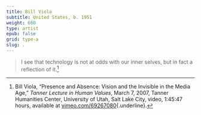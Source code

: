 ```yaml
---
title: Bill Viola
subtitle: United States, b. 1951
weight: 660
type: artist
epub: false
grid: type-a
slug: .
---
```


>I see that technology is not at odds with our inner selves, but in fact a reflection of it.[^1]

[^1]: Bill Viola, “Presence and Absence: Vision and the Invisible in the Media Age,” *Tanner Lecture in Human Values*, March 7, 2007, Tanner Humanities Center, University of Utah, Salt Lake City, video, 1:45:47 hours, available at [vimeo.com/69267080](https://vimeo.com/69267080){.underline}.
